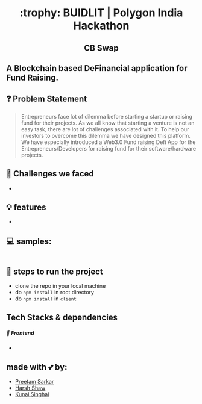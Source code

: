 <h1 align="center" id="BUIDLIT-Hackathon"> :trophy: BUIDLIT | Polygon India Hackathon</h1>

<!-- # CB Swap -->
<h2 align="center" id="CB-Swap"> CB Swap</h2>

<h2> A Blockchain based DeFinancial application for Fund Raising. </h2>

<!-- ## 🔗 Links -->
<!-- - [Video Explanation]() -->
<!-- - [PPT]() -->


## ❓ Problem Statement
> Entrepreneurs face lot of dilemma before starting a startup or raising fund for their projects. As we all know that starting a venture is not an easy task, there are lot of challenges associated with it. To help our investors to overcome this dilemma we have designed this platform. We have especially introduced a Web3.0 Fund raising Defi App for the Entrepreneurs/Developers for raising fund for their software/hardware projects.

## 🤔 Challenges we faced
- 

## 💡 features
- 


## 💻 samples:
<img src="">


## 👣 steps to run the project
- clone the repo in your local machine
- do ```npm install``` in root directory
- do ```npm install``` in ```client```


## Tech Stacks & dependencies

##### 🌟 Frontend
- 

## made with 💕 by: 
- [Preetam Sarkar](https://github.com/Leoravoe)
- [Harsh Shaw](https://github.com/harshshaw)
- [Kunal Singhal](https://github.com/Kunal-2001)

